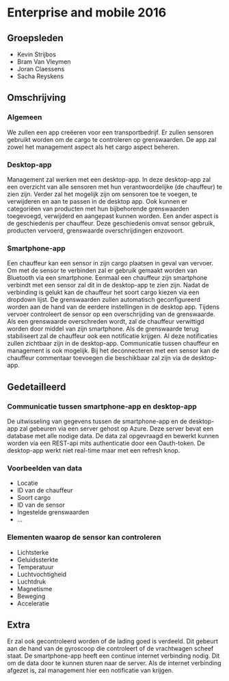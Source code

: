 # Enterprise and mobile 2016

## Groepsleden
- Kevin Strijbos
- Bram Van Vleymen
- Joran Claessens
- Sacha Reyskens

## Omschrijving
### Algemeen 
We zullen een app creëeren voor een transportbedrijf. Er zullen sensoren gebruikt worden om de cargo te controleren op grenswaarden. De app zal zowel het management aspect als het cargo aspect beheren.   
### Desktop-app
Management zal werken met een desktop-app. In deze desktop-app zal een overzicht van alle sensoren met hun verantwoordelijke (de chauffeur) te zien zijn. Verder zal het mogelijk zijn om sensoren toe te voegen, te verwijderen en aan te passen in de desktop app. Ook kunnen er categoriëen van producten met hun bijbehorende grenswaarden toegevoegd, verwijderd en aangepast kunnen worden. Een ander aspect is de geschiedenis per chauffeur. Deze geschiedenis omvat sensor gebruik, producten vervoerd, grenswaarde overschrijdingen enzovoort. 
### Smartphone-app
Een chauffeur kan een sensor in zijn cargo plaatsen in geval van vervoer. Om met de sensor te verbinden zal er gebruik gemaakt worden van Bluetooth via een smartphone. Eenmaal een chauffeur zijn smartphone verbindt met een sensor zal dit in de desktop-app te zien zijn. Nadat de verbinding is gelukt kan de chauffeur het soort cargo kiezen via een dropdown lijst. De grenswaarden zullen automatisch geconfigureerd worden aan de hand van de eerdere instellingen in de desktop app. Tijdens vervoer controleert de sensor op een overschrijding van de grenswaarde. Als een grenswaarde overschreden wordt, zal de chauffeur verwittigd worden door middel van zijn smartphone. Als de grenswaarde terug stabiliseert zal de chauffeur ook een notificatie krijgen. Al deze notificaties zullen zichtbaar zijn in de desktop-app. Communicatie tussen chauffeur en management is ook mogelijk. Bij het deconnecteren met een sensor kan de chauffeur commentaar toevoegen die beschikbaar zal zijn via de desktop-app.

## Gedetailleerd
### Communicatie tussen smartphone-app en desktop-app
De uitwisseling van gegevens tussen de smartphone-app en de desktop-app zal gebeuren via een server gehost op Azure. Deze server bevat een database met alle nodige data. De data zal opgevraagd en bewerkt kunnen worden via een REST-api mits authenticatie door een Oauth-token. De desktop-app werkt niet real-time maar met een refresh knop. 

### Voorbeelden van data
- Locatie
- ID van de chauffeur
- Soort cargo
- ID van de sensor
- Ingestelde grenswaarden
- ...

### Elementen waarop de sensor kan controleren
- Lichtsterke
- Geluidssterkte
- Temperatuur
- Luchtvochtigheid
- Luchtdruk
- Magnetisme
- Beweging
- Acceleratie

## Extra
Er zal ook gecontroleerd worden of de lading goed is verdeeld. Dit gebeurt aan de hand van de gyroscoop die controleert of de vrachtwagen scheef staat. De smartphone-app heeft een continue internet verbinding nodig. Dit om de data door te kunnen sturen naar de server. Als de internet verbinding afgezet is, zal management hier een notificatie van krijgen. 